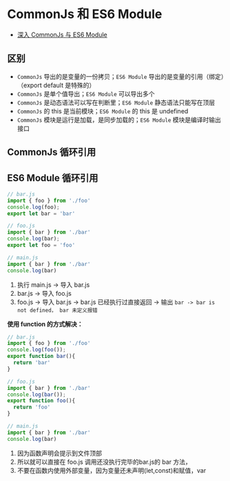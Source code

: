 # CommonJs 和 ES6 Module

- [深入 CommonJs 与 ES6 Module](https://segmentfault.com/a/1190000017878394)

## 区别

- `CommonJs` 导出的是变量的一份拷贝；`ES6 Module` 导出的是变量的引用（绑定）（export default 是特殊的）
- `CommonJs` 是单个值导出；`ES6 Module` 可以导出多个
- `CommonJs` 是动态语法可以写在判断里；`ES6 Module` 静态语法只能写在顶层
- `CommonJs` 的 this 是当前模块；`ES6 Module` 的 this 是 undefined
- `CommonJs` 模块是运行是加载，是同步加载的；`ES6 Module` 模块是编译时输出接口


## CommonJs 循环引用

## ES6 Module 循环引用

```javascript
// bar.js
import { foo } from './foo'
console.log(foo);
export let bar = 'bar'

// foo.js
import { bar } from './bar'
console.log(bar);
export let foo = 'foo'

// main.js
import { bar } from './bar'
console.log(bar)
```

1. 执行 main.js -> 导入 bar.js
2. bar.js -> 导入 foo.js
3. foo.js -> 导入 bar.js -> bar.js 已经执行过直接返回 -> 输出 `bar -> bar is not defined， bar 未定义报错`

**使用 function 的方式解决：**

```javascript
// bar.js
import { foo } from './foo'
console.log(foo());
export function bar(){
  return 'bar'
}

// foo.js
import { bar } from './bar'
console.log(bar());
export function foo(){
  return 'foo'
}

// main.js
import { bar } from './bar'
console.log(bar)
```
1. 因为函数声明会提示到文件顶部
2. 所以就可以直接在 foo.js 调用还没执行完毕的bar.js的 bar 方法，
3. 不要在函数内使用外部变量，因为变量还未声明(let,const)和赋值，var
